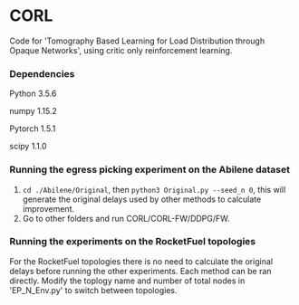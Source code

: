 # CORL
Code for 'Tomography Based Learning for Load Distribution through Opaque Networks', using critic only reinforcement learning.


### Dependencies
Python 3.5.6 

numpy 1.15.2

Pytorch 1.5.1

scipy 1.1.0 

### Running the egress picking experiment on the Abilene dataset
1. `cd ./Abilene/Original`, then `python3 Original.py --seed_n 0`, this will generate the original delays used by other methods to calculate improvement.
2. Go to other folders and run CORL/CORL-FW/DDPG/FW.

### Running the experiments on the RocketFuel topologies
For the RocketFuel topologies there is no need to calculate the original delays before running the other experiments. Each method can be ran directly. 
Modify the toplogy name and number of total nodes in 'EP_N_Env.py' to switch between topologies. 





